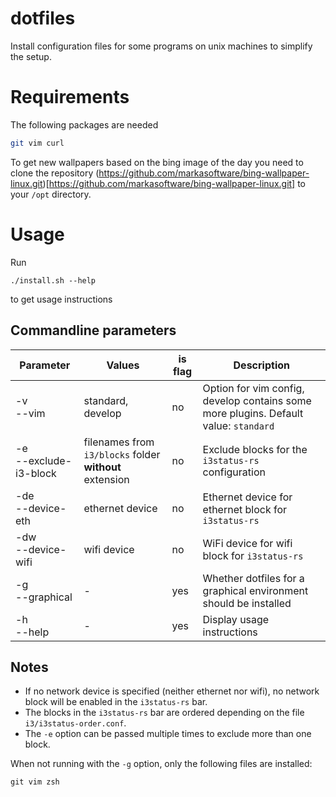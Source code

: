 # dotfiles
Install configuration files for some programs on unix machines to simplify the setup.

# Requirements
The following packages are needed
```sh
git vim curl
```
To get new wallpapers based on the bing image of the day you need to clone the repository (https://github.com/markasoftware/bing-wallpaper-linux.git)[https://github.com/markasoftware/bing-wallpaper-linux.git] to your `/opt` directory.

# Usage
Run
```
./install.sh --help
```
to get usage instructions

## Commandline parameters
| Parameter | Values | is flag | Description |
|-|-|-|-|
| -v<br>--vim | standard, develop | no | Option for vim config, develop contains some more plugins. Default value: `standard` |
| -e<br>--exclude-i3-block | filenames from `i3/blocks` folder **without** extension | no | Exclude blocks for the `i3status-rs` configuration |
| -de<br>--device-eth | ethernet device | no | Ethernet device for ethernet block for `i3status-rs` |
| -dw<br>--device-wifi | wifi device | no | WiFi device for wifi block for `i3status-rs` |
| -g<br>--graphical | - | yes | Whether dotfiles for a graphical environment should be installed |\
| -h<br>--help | - | yes | Display usage instructions |

## Notes
* If no network device is specified (neither ethernet nor wifi), no network block will be enabled in the `i3status-rs` bar.
* The blocks in the `i3status-rs` bar are ordered depending on the file `i3/i3status-order.conf`.
* The `-e` option can be passed multiple times to exclude more than one block.

When not running with the `-g` option, only the following files are installed:
```
git vim zsh
```


